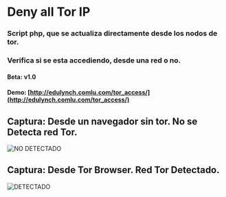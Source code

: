 # Deny all Tor IP

### Script php, que se actualiza directamente desde los nodos de tor. 

### Verifica si se esta accediendo, desde una red o no.

#### Beta: v1.0 

#### Demo: [http://edulynch.comlu.com/tor_access/](http://edulynch.comlu.com/tor_access/)

## Captura: Desde un navegador sin tor. No se Detecta red Tor.

![NO DETECTADO](http://fotos.subefotos.com/72a9dd3af6ee7f7e90dab7e7cfe2b84do.png)

## Captura: Desde Tor Browser. Red Tor Detectado.

![DETECTADO](http://fotos.subefotos.com/82b6755a5c37ab606918f0deb6f970cbo.png)


